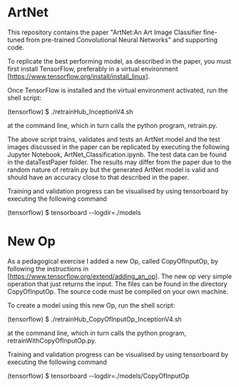 # ArtNet
This repository contains the paper "ArtNet:An Art Image Classifier fine-tuned from pre-trained Convolutional Neural Networks" and supporting code.

To replicate the best performing model, as described in the paper, you must first install TensorFlow, preferably in a virtual environment [https://www.tensorflow.org/install/install_linux]. 

Once TensorFlow is installed and the virtual environment activated, run the shell script:

(tensorflow) $ ./retrainHub_InceptionV4.sh

at the command line, which in turn calls the python program, retrain.py. 

The above script trains, validates and tests an ArtNet model and the test images discussed in the paper can be replicated by executing the following Jupyter Notebook, ArtNet_Classification.ipynb. The test data can be found in the dataTestPaper folder. The results may differ from the paper due to the random nature of retrain.py but the generated ArtNet model is valid and should have an accuracy close to that described in the paper.

Training and validation progress can be visualised by using tensorboard by executing the following command

(tensorflow) $ tensorboard --logdir=./models

# New Op
As a pedagogical exercise I added a new Op, called CopyOfInputOp, by following the instructions in [https://www.tensorflow.org/extend/adding_an_op]. The new op very simple operation that just returns the input. The files can be found in the directory CopyOfInputOp. The source code must be compiled on your own machine.

To create a model using this new Op, run the shell script:

(tensorflow) $ ./retrainHub_CopyOfInputOp_InceptionV4.sh

at the command line, which in turn calls the python program, retrainWithCopyOfInputOp.py. 

Training and validation progress can be visualised by using tensorboard by executing the following command

(tensorflow) $ tensorboard --logdir=./models/CopyOfInputOp

 






